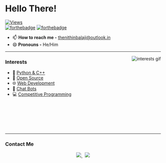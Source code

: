 # Hello There!

[![Views](https://komarev.com/ghpvc/?username=thenithinbalaji&color=blue&label=PROFILE+VIEWS)](https://github.com/thenithinbalaji)   
[![forthebadge](https://forthebadge.com/images/badges/made-with-markdown.svg)](https://raw.githubusercontent.com/thenithinbalaji/thenithinbalaji/main/README.md)
[![forthebadge](https://forthebadge.com/images/badges/built-with-love.svg)](https://github.com/thenithinbalaji?tab=repositories&q=&type=&language=&sort=stargazers)

- 📫 **How to reach me -** [thenithinbalaji@outlook.in](mailto:thenithinbalaji@outlook.in)
- 😄 **Pronouns -** He/Him

---

<a href = "https://github.com/thenithinbalaji?tab=repositories">
<img alt="interests gif" src="https://user-images.githubusercontent.com/73932121/156936502-bd32a7b8-7c72-47b2-aa43-b35f5547d28f.gif" align="right"/>
</a>

### Interests

- 🐍 [Python & C++](https://www.hackerrank.com/thenithinbalaji)
- 📇 [Open Source](https://github.com/thenithinbalaji?tab=repositories&q=&type=&language=&sort=stargazers) 
- 🌐 [Web Development](https://github.com/thenithinbalaji?tab=repositories&q=&type=&language=html&sort=stargazers)
- 💬 [Chat Bots](https://discordbotlist.com/users/756511707228143646)
- 💻 [Competitive Programming](https://codeforces.com/profile/thenithinbalaji)

<br/><br/><br/><br/><br/>

---

### Contact Me

<p align = 'center'>
<a href = 'mailto:thenithinbalaji@outlook.in'> <img src = 'https://user-images.githubusercontent.com/73932121/156936080-302b8401-fced-44ec-a759-aa17e3476991.svg'>
</a>
&nbsp;
<a href = 'https://www.linkedin.com/in/thenithinbalaji/'> <img src = 'https://user-images.githubusercontent.com/73932121/156936120-7d41b2a8-1d04-4fb4-b2db-de468965799f.svg'>
</a>
</p>
